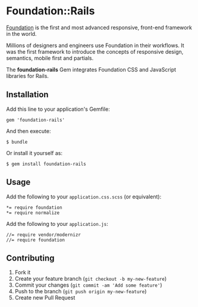 # Foundation::Rails

[Foundation](http://foundation.zurb.com/) is the first and most advanced responsive, front-end framework in the world.

Millions of designers and engineers use Foundation in their workflows. It was the first framework to introduce the concepts of responsive design, semantics, mobile first and partials.

The __foundation-rails__ Gem integrates Foundation CSS and JavaScript libraries for Rails.

## Installation

Add this line to your application's Gemfile:

    gem 'foundation-rails'

And then execute:

    $ bundle

Or install it yourself as:

    $ gem install foundation-rails

## Usage

Add the following to your `application.css.scss` (or equivalent):

    *= require foundation
    *= require normalize

Add the following to your `application.js`:

    //= require vendor/modernizr
    //= require foundation

## Contributing

1. Fork it
2. Create your feature branch (`git checkout -b my-new-feature`)
3. Commit your changes (`git commit -am 'Add some feature'`)
4. Push to the branch (`git push origin my-new-feature`)
5. Create new Pull Request
